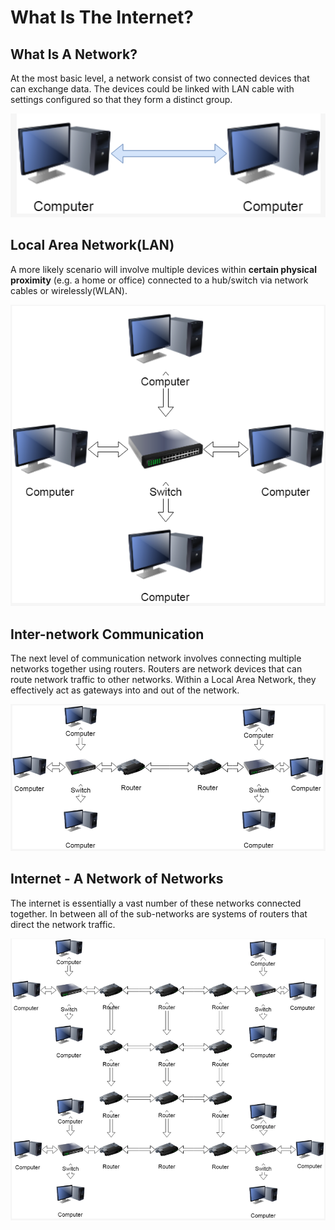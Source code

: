 # What Is The Internet?

## What Is A Network?
At the most basic level, a network consist of two connected devices that can
exchange data. The devices could be linked with LAN cable with settings 
configured so that they form a distinct group.

![Simplest Network](./images/01_simplest_network_model.png)

## Local Area Network(LAN)
A more likely scenario will involve multiple devices within **certain physical
proximity** (e.g. a home or office) connected to a hub/switch via network
cables or wirelessly(WLAN).

![LAN](./images/02_lan_model.png)

## Inter-network Communication
The next level of communication network involves connecting multiple networks
together using routers. Routers are network devices that can route network
traffic to other networks. Within a Local Area Network, they effectively
act as gateways into and out of the network.

![Inter-network](./images/03_inter_network_model.png)

## Internet - A Network of Networks
The internet is essentially a vast number of these networks connected together.
In between all of the sub-networks are systems of routers that direct the
network traffic.

![Internet](./images/04_internet_model.png)
